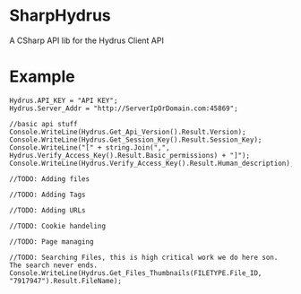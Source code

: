 # SharpHydrus
A CSharp API lib for the Hydrus Client API


# Example
	Hydrus.API_KEY = "API KEY";
	Hydrus.Server_Addr = "http://ServerIpOrDomain.com:45869";
	
	//basic api stuff
	Console.WriteLine(Hydrus.Get_Api_Version().Result.Version);
	Console.WriteLine(Hydrus.Get_Session_Key().Result.Session_Key);
	Console.WriteLine("[" + string.Join(",", Hydrus.Verify_Access_Key().Result.Basic_permissions) + "]");
	Console.WriteLine(Hydrus.Verify_Access_Key().Result.Human_description);

	//TODO: Adding files 

	//TODO: Adding Tags 

	//TODO: Adding URLs 

	//TODO: Cookie handeling

	//TODO: Page managing

	//TODO: Searching Files, this is high critical work we do here son. The search never ends.
	Console.WriteLine(Hydrus.Get_Files_Thumbnails(FILETYPE.File_ID, "7917947").Result.FileName);
